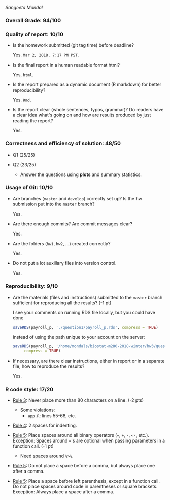 *Sangeeta Mondal*

### Overall Grade: 94/100

### Quality of report: 10/10

-   Is the homework submitted (git tag time) before deadline?

    Yes. `Mar 2, 2018, 7:17 PM PST`.

-   Is the final report in a human readable format html?

    Yes, `html`.

-   Is the report prepared as a dynamic document (R markdown) for better reproducibility?

    Yes. `Rmd`.

-   Is the report clear (whole sentences, typos, grammar)? Do readers have a clear idea what's going on and how are results produced by just reading the report?

    Yes.

### Correctness and efficiency of solution: 48/50

-   Q1 (25/25)

-   Q2 (23/25)
    -   Answer the questions using **plots** and summary statistics.

### Usage of Git: 10/10

-   Are branches (`master` and `develop`) correctly set up? Is the hw submission put into the `master` branch?

    Yes.

-   Are there enough commits? Are commit messages clear?

    Yes.

-   Are the folders (`hw1`, `hw2`, ...) created correctly?

    Yes.

-   Do not put a lot auxillary files into version control.

    Yes.

### Reproducibility: 9/10

-   Are the materials (files and instructions) submitted to the `master` branch sufficient for reproducing all the results? (-1 pt)

    I see your comments on running RDS file locally, but you could have done

    ``` r
    saveRDS(payroll_p, './question1/payroll_p.rds', compress = TRUE)
    ```

    instead of using the path unique to your account on the server:

    ``` r
    saveRDS(payroll_p, '/home/mondals/biostat-m280-2018-winter/hw3/question1/payroll_p.rds',
         compress = TRUE)
    ```

-   If necessary, are there clear instructions, either in report or in a separate file, how to reproduce the results?

    Yes.

### R code style: 17/20

-   [Rule 3](https://google.github.io/styleguide/Rguide.xml#linelength): Never place more than 80 characters on a line. (-2 pts)

    -   Some violations:
        -   `app.R`: lines 55-68, etc.

-   [Rule 4](https://google.github.io/styleguide/Rguide.xml#indentation): 2 spaces for indenting.

-   [Rule 5](https://google.github.io/styleguide/Rguide.xml#spacing): Place spaces around all binary operators (`=`, `+`, `-`, `<-`, etc.). Exception: Spaces around `=`'s are optional when passing parameters in a function call. (-1 pt)

    -   Need spaces around `%>%`.

-   [Rule 5](https://google.github.io/styleguide/Rguide.xml#spacing): Do not place a space before a comma, but always place one after a comma.

-   [Rule 5](https://google.github.io/styleguide/Rguide.xml#spacing): Place a space before left parenthesis, except in a function call. Do not place spaces around code in parentheses or square brackets. Exception: Always place a space after a comma.
